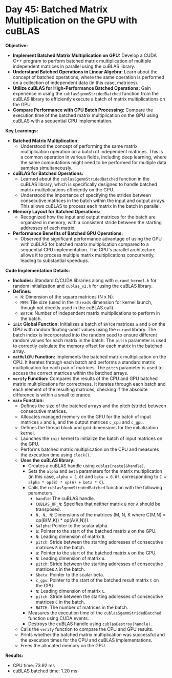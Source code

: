 # Day 45: Batched Matrix Multiplication on the GPU with cuBLAS

**Objective:**
- **Implement Batched Matrix Multiplication on GPU:** Develop a CUDA C++ program to perform batched matrix multiplication of multiple independent matrices in parallel using the cuBLAS library.
- **Understand Batched Operations in Linear Algebra:** Learn about the concept of batched operations, where the same operation is performed on a collection of independent data (in this case, matrices).
- **Utilize cuBLAS for High-Performance Batched Operations:** Gain experience in using the `cublasSgemmStridedBatched` function from the cuBLAS library to efficiently execute a batch of matrix multiplications on the GPU.
- **Compare Performance with CPU Batch Processing:** Compare the execution time of the batched matrix multiplication on the GPU using cuBLAS with a sequential CPU implementation.

**Key Learnings:**
- **Batched Matrix Multiplication:**
    - Understood the concept of performing the same matrix multiplication operation on a batch of independent matrices. This is a common operation in various fields, including deep learning, where the same computations might need to be performed for multiple data samples simultaneously.
- **cuBLAS for Batched Operations:**
    - Learned about the `cublasSgemmStridedBatched` function in the cuBLAS library, which is specifically designed to handle batched matrix multiplications efficiently on the GPU.
    - Understood the importance of specifying the strides between consecutive matrices in the batch within the input and output arrays. This allows cuBLAS to process each matrix in the batch in parallel.
- **Memory Layout for Batched Operations:**
    - Recognized how the input and output matrices for the batch are organized in memory, with a consistent stride between the starting addresses of each matrix.
- **Performance Benefits of Batched GPU Operations:**
    - Observed the significant performance advantage of using the GPU with cuBLAS for batched matrix multiplication compared to a sequential CPU implementation. The GPU's parallel architecture allows it to process multiple matrix multiplications concurrently, leading to substantial speedups.

**Code Implementation Details:**

- **Includes:** Standard C/CUDA libraries along with `curand_kernel.h` for random initialization and `cublas_v2.h` for using the cuBLAS library.
- **Defines:**
    - `N`: Dimension of the square matrices (N x N).
    - `MEM`: Tile size (used in the `threads` dimension for kernel launch, though not directly used in the cuBLAS call).
    - `BATCH`: Number of independent matrix multiplications to perform in the batch.
- **`init` Global Function:** Initializes a batch of `BATCH` matrices `a` and `b` on the GPU with random floating-point values using the `curand` library. The batch index is incorporated into the random seed to ensure different random values for each matrix in the batch. The `pitch` parameter is used to correctly calculate the memory offset for each matrix in the batched array.
- **`matMulCPU` Function:** Implements the batched matrix multiplication on the CPU. It iterates through each batch and performs a standard matrix multiplication for each pair of matrices. The `pitch` parameter is used to access the correct matrices within the batched arrays.
- **`verify` Function:** Compares the results of the CPU and GPU batched matrix multiplications for correctness. It iterates through each batch and each element of the resulting matrices, checking if the absolute difference is within a small tolerance.
- **`main` Function:**
    - Defines the size of the batched arrays and the pitch (stride) between consecutive matrices.
    - Allocates managed memory on the GPU for the batch of input matrices `a` and `b`, and the output matrices `c_cpu` and `c_gpu`.
    - Defines the thread block and grid dimensions for the initialization kernel.
    - Launches the `init` kernel to initialize the batch of input matrices on the GPU.
    - Performs batched matrix multiplication on the CPU and measures the execution time using `clock()`.
    - **Uses the cuBLAS library:**
        - Creates a cuBLAS handle using `cublasCreate(&handle)`.
        - Sets the `alpha` and `beta` parameters for the matrix multiplication (in this case, `alpha = 1.0f` and `beta = 0.0f`, corresponding to `C = alpha * op(B) * op(A) + beta * C`).
        - Calls the `cublasSgemmStridedBatched` function with the following parameters:
            - `handle`: The cuBLAS handle.
            - `CUBLAS_OP_N`: Specifies that neither matrix `B` nor `A` should be transposed.
            - `N, N, N`: Dimensions of the matrices (M, N, K where C(M,N) = op(B(M,K)) * op(A(K,N))).
            - `&alpha`: Pointer to the scalar alpha.
            - `b`: Pointer to the start of the batched matrix `B` on the GPU.
            - `N`: Leading dimension of matrix `B`.
            - `pitch`: Stride between the starting addresses of consecutive matrices `B` in the batch.
            - `a`: Pointer to the start of the batched matrix `A` on the GPU.
            - `N`: Leading dimension of matrix `A`.
            - `pitch`: Stride between the starting addresses of consecutive matrices `A` in the batch.
            - `&beta`: Pointer to the scalar beta.
            - `c_gpu`: Pointer to the start of the batched result matrix `C` on the GPU.
            - `N`: Leading dimension of matrix `C`.
            - `pitch`: Stride between the starting addresses of consecutive matrices `C` in the batch.
            - `BATCH`: The number of matrices in the batch.
        - Measures the execution time of the `cublasSgemmStridedBatched` function using CUDA events.
        - Destroys the cuBLAS handle using `cublasDestroy(handle)`.
    - Calls the `verify` function to compare the CPU and GPU results.
    - Prints whether the batched matrix multiplication was successful and the execution times for the CPU and cuBLAS implementations.
    - Frees the allocated memory on the GPU.

**Results:**

- CPU time: 73.92 ms
- cuBLAS batched time: 1.20 ms